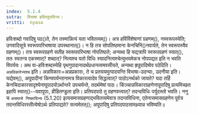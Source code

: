 ```yaml
---
index:  5.1.4
sutra:  विभाषा हविरपूपादिभ्यः।
vritti:  nyasa
---
```


हविःशब्दो गवादिषु पठ()ते, तेन तस्मान्नित्यं यता भवितव्यम्()। अत्र हविंर्विशेषाणां ग्रहणम्(), नस्वरूपस्येति; उगवादिसूत्रे स्वरूपपरिभाषाया उपस्थानात्()। न हि तत्र सोपतिष्ठमाना केनचिनिं()नवार्यते, तेन स्वरूपस्यैव ग्रहणम्()। तत्र स्वरूपग्रहणे सतीह स्वरूपपरिभाषा नोपतिष्ठते; अन्यथा हि यद्यत्रापि स्वरूपग्रहणं स्यात्(), ततः स्वतन्त्र एकस्मात्? शब्दात्? नित्यश्च यतो विधिः स्यादनित्यश्चेत्युभयमेकत्र नोपपद्यत इति न भवति विपर्ययः। अथ वा-हविःशब्दस्येहि पृथगुपादानादर्थप्रधानत्वमवसीयते, अन्यथा ह्रपूपादिष्वेव पठेदिति। `अन्नविकारेभ्यश्च` इति। अन्नविकारः=अन्नप्रकाराः, ते च प्रतययमुत्पादयन्ति विभाषा-उदन्याः, उदनीया इति। यद्येवम्(), अपूपादीनां किण्वपर्यन्तानामत्र विकारत्वादेव सिद्धत्वात्? पाठोऽनर्थको जायते? यदा तर्हि केनचिदाकारसादृश्येनापूपादयोऽर्थान्तरे उपचर्यन्ते, तदर्थमेषां पाठः। किंञ्चान्नविकारग्रहणेनापूपादिषु प्रत्यमिच्छत इहापि स्यात्()--यवापूपाः, व्रीहितण्डुला इति। प्रतिपदपाठे तु ग्रहणवत्त्वात्? तदन्दविधिः पर्युदस्तो भवति। ननु च `असमासे निष्कादिभ्यः` (5.1.20) इत्यसमासग्रहणाद्भवितव्यमेवात्र तदन्तविधिना, एतेनासमासग्रहणेन पूर्वत्र तदन्तविधिरस्तीत्येषोऽर्थः प्रतिपाद्यते? सत्यमेतत्(); अपूपादिषु प्रतिपदपाठसामथ्र्यान्न भविष्यति॥
